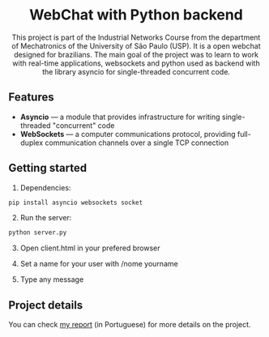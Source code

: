 
<h1 align="center">
WebChat with Python backend
</h1>

<p align="center">
    This project is part of the Industrial Networks Course from the department of Mechatronics of the University of São Paulo (USP).
    It is a open webchat designed for brazilians. The main goal of the project was to learn to work with real-time applications, websockets
    and python used as backend with the library asyncio for single-threaded concurrent code.
</p>

## Features
[//]: # (Add the features of your project here:)

- **Asyncio** —   a module that provides infrastructure for writing single-threaded "concurrent" code
- **WebSockets** — a computer communications protocol, providing full-duplex communication channels over a single TCP connection

## Getting started

1. Dependencies:
```bash
pip install asyncio websockets socket
```
2. Run the server:
```bash
python server.py
```
3. Open client.html in your prefered browser

4. Set a name for your user with /nome yourname

5. Type any message

## Project details

You can check [my report](https://github.com/BrunoScaglione/WebChat-PythonBackend/blob/main/BackdoorAttack_and_WebChat.pdf.pdf) (in Portuguese) for more details on the project.
